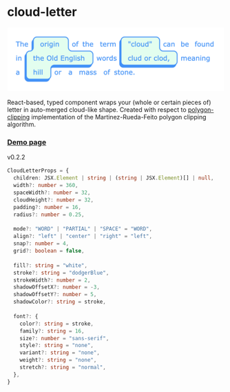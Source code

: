 # cloud-letter

![preview](./public/readme1.png)

React-based, typed component wraps your (whole or certain pieces of) letter in auto-merged cloud-like shape. Created with respect to [polygon-clipping](https://github.com/mfogel/polygon-clipping) implementation of the Martinez-Rueda-Feito polygon clipping algorithm.

### [Demo page](https://foretoo.github.io/cloud-letter)

v0.2.2
</br>

```typescript
CloudLetterProps = {
  children: JSX.Element | string | (string | JSX.Element)[] | null,
  width?: number = 360,
  spaceWidth?: number = 32,
  cloudHeight?: number = 32,
  padding?: number = 16,
  radius?: number = 0.25,

  mode?: "WORD" | "PARTIAL" | "SPACE" = "WORD",
  align?: "left" | "center" | "right" = "left",
  snap?: number = 4,
  grid?: boolean = false,

  fill?: string = "white",
  stroke?: string = "dodgerBlue",
  strokeWidth?: number = 2,
  shadowOffsetX?: number = -3,
  shadowOffsetY?: number = 5,
  shadowColor?: string = stroke,

  font?: {
    color?: string = stroke,
    family?: string = 16,
    size?: number = "sans-serif",
    style?: string = "none",
    variant?: string = "none",
    weight?: string = "none",
    stretch?: string = "normal",
  },
}
```